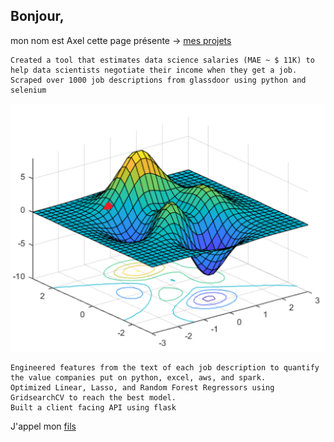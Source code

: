 ## Bonjour,
 mon nom est Axel
 cette page présente -> [mes projets](https://www.youtube.com/watch?v=1aXk2RViq3c)

    Created a tool that estimates data science salaries (MAE ~ $ 11K) to help data scientists negotiate their income when they get a job.
    Scraped over 1000 job descriptions from glassdoor using python and selenium
    
![Figure 1](images/DescentGradient.png?raw=true)
        
    Engineered features from the text of each job description to quantify the value companies put on python, excel, aws, and spark.
    Optimized Linear, Lasso, and Random Forest Regressors using GridsearchCV to reach the best model.
    Built a client facing API using flask

J'appel mon [fils](https://maximin974.github.io/Projets/images/)
